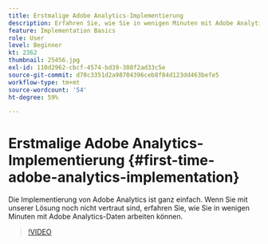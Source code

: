 ```yaml
---
title: Erstmalige Adobe Analytics-Implementierung
description: Erfahren Sie, wie Sie in wenigen Minuten mit Adobe Analytics-Daten arbeiten können.
feature: Implementation Basics
role: User
level: Beginner
kt: 2362
thumbnail: 25456.jpg
exl-id: 110d2962-cbcf-4574-bd39-308f2ad33c5e
source-git-commit: d78c3351d2a98704396ceb8f84d123dd463befe5
workflow-type: tm+mt
source-wordcount: '54'
ht-degree: 59%

---
```


# Erstmalige Adobe Analytics-Implementierung {#first-time-adobe-analytics-implementation}

Die Implementierung von Adobe Analytics ist ganz einfach. Wenn Sie mit unserer Lösung noch nicht vertraut sind, erfahren Sie, wie Sie in wenigen Minuten mit Adobe Analytics-Daten arbeiten können.

>[!VIDEO](https://video.tv.adobe.com/v/25456/?quality=12)